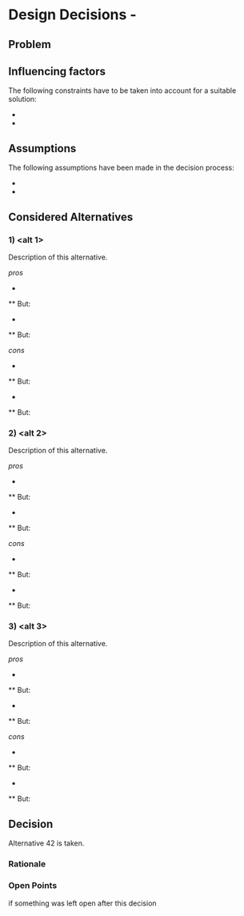 # Design Decisions - <headline>

## Problem

<describe the problem>

## Influencing factors

The following constraints have to be taken into account for a suitable solution:
* <first>
* <second>



## Assumptions

The following assumptions have been made in the decision process:
* <first>
* <second>



## Considered Alternatives

### 1) <alt 1>

Description of this alternative.

*pros*
* <first>
** But: <if applicable react to the above with a but...>
* <second>
** But: 

*cons*
* <first>
** But: <if applicable react to the above with a but...>
* <second>
** But: 

### 2) <alt 2>

Description of this alternative.

*pros*
* <first>
** But: <if applicable react to the above with a but...>
* <second>
** But: 

*cons*
* <first>
** But: <if applicable react to the above with a but...>
* <second>
** But: 

### 3) <alt 3>

Description of this alternative.

*pros*
* <first>
** But: <if applicable react to the above with a but...>
* <second>
** But: 

*cons*
* <first>
** But: <if applicable react to the above with a but...>
* <second>
** But: 

## Decision

Alternative 42 is taken.

### Rationale

### Open Points

if something was left open after this decision
